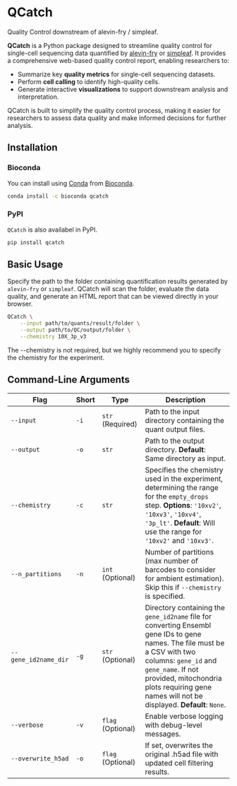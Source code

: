 # QCatch
Quality Control downstream of alevin-fry / simpleaf.

**QCatch** is a Python package designed to streamline quality control for single-cell sequencing data quantified by [alevin-fry](https://github.com/COMBINE-lab/alevin-fry) or [simpleaf](https://github.com/COMBINE-lab/simpleaf). It provides a comprehensive web-based quality control report, enabling researchers to:

- Summarize key **quality metrics** for single-cell sequencing datasets.
- Perform **cell calling** to identify high-quality cells.
- Generate interactive **visualizations** to support downstream analysis and interpretation.

QCatch is built to simplify the quality control process, making it easier for researchers to assess data quality and make informed decisions for further analysis.

## Installation

### Bioconda
You can install using [Conda](http://anaconda.org/)
from [Bioconda](https://bioconda.github.io/).

```bash
conda install -c bioconda qcatch 
```

### PyPl
`QCatch` is also availabel in PyPI.
```bash
pip install qcatch
```

## Basic Usage
Specify the path to the folder containing quantification results generated by `alevin-fry` or `simpleaf`. QCatch will scan the folder, evaluate the data quality, and generate an HTML report that can be viewed directly in your browser.

```bash
QCatch \
    --input path/to/quants/result/folder \
    --output path/to/QC/output/folder \
    --chemistry 10X_3p_v3 
```
The --chemistry is not required, but we highly recommend you to specify the chemistry for the experiment.

## Command-Line Arguments

| Flag | Short | Type | Description |
|------|-------|------|-------------|
| `--input`  | `-i` | `str` (Required) | Path to the input directory containing the quant output files. |
| `--output` | `-o` | `str` | Path to the output directory. **Default**: Same directory as input. |
| `--chemistry` | `-c` | `str` | Specifies the chemistry used in the experiment, determining the range for the `empty_drops` step. **Options**: `'10xv2'`, `'10xv3'`, `'10xv4'`, `'3p_lt'`. **Default**: Will use the range for `'10xv2'` and `'10xv3'`. |
| `--n_partitions` | `-n` | `int` (Optional) | Number of partitions (max number of barcodes to consider for ambient estimation). Skip this if `--chemistry` is specified. |
| `--gene_id2name_dir` | `-g` | `str` (Optional) | Directory containing the `gene_id2name` file for converting Ensembl gene IDs to gene names. The file must be a CSV with two columns: `gene_id` and `gene_name`. If not provided, mitochondria plots requiring gene names will not be displayed. **Default**: `None`. |
| `--verbose` | `-v` | `flag` (Optional) | Enable verbose logging with debug-level messages. |
| `--overwrite_h5ad` | `-o` | `flag` (Optional) | If set, overwrites the original .h5ad file with updated cell filtering results. |

